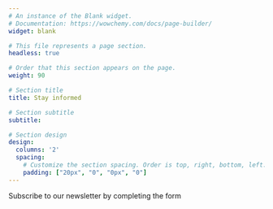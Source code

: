 ```yaml
---
# An instance of the Blank widget.
# Documentation: https://wowchemy.com/docs/page-builder/
widget: blank

# This file represents a page section.
headless: true

# Order that this section appears on the page.
weight: 90

# Section title
title: Stay informed

# Section subtitle
subtitle: 

# Section design
design:
  columns: '2'
  spacing:
    # Customize the section spacing. Order is top, right, bottom, left.
    padding: ["20px", "0", "0px", "0"]
---
```

Subscribe to our newsletter by completing the form

<script type="text/javascript" src="//mautic.alkem.io/form/generate.js?id=4"></script>
